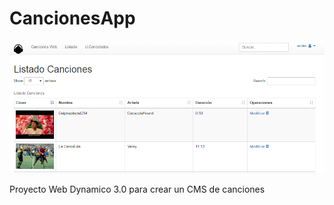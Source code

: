 # CancionesApp

![Alt text](https://github.com/ipartek/CancionesApp/blob/master/screenshot.png)

Proyecto Web Dynamico 3.0 para crear un CMS de canciones

